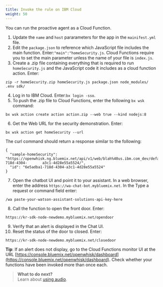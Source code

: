 ```yaml
---
title: Invoke the rule on IBM Cloud
weight: 50
---
```

You can run the proactive agent as a Cloud Function.  

1. Update the `name` and `host` pararameters for the app in the `mainifest.yml` file. 
2. Edit the `package.json` to reference which JavaScript file includes the main function. Enter:`"main":"homeSecurity.js`. Cloud Functions require you to set the main parameter unless the name of your file is `index.js`.
3. Create a .zip file containing everything that is required to run `homeSecurity.js` and the JavaScript code it includes as a cloud function action. Enter:
  ```
  zip -r homeSecurity.zip homeSecurity.js package.json node_modules/ .env sdk/

  ``` 
4. Log in to IBM Cloud. Enter:`bx login -sso`.
5. To push the .zip file to Cloud Functions, enter the following `bx wsk` command:
```
bx wsk action create action action.zip --web true --kind nodejs:8

```
6. Get the Web URL for the security demonstration.  Enter: 
```
bx wsk action get homeSecurity --url

```
The curl command should return a response similar to the following:
```
{
  "sample-homeSecurity": "https://openwhisk.ng.bluemix.net/api/v1/web/blah%40us.ibm.com_dev/default/homSecurity/6e5adba1-718d-4304-       a3c1-4d28e55a5524/",
  "id": "6e5adba1-718d-4304-a3c1-4d28e55a5524"
}

```
7. Open the chatbot UI and point it to your assistant.  In a web browser, enter the address `https://wa-chat-bot.mybluemix.net`. In the Type a request or command field enter:
```
/wa paste-your-watson-assistant-solutions-api-key-here

```
8. Call the function to open the front door. Enter:
```
https://kr-sdk-node-newdemo.mybluemix.net/opendoor

```
9. Verify that an alert is displayed in the Chat UI.
10. Reset the status of the door to closed.  Enter:
```
https://kr-sdk-node-newdemo.mybluemix.net/closedoor

```

**Tip**: If an alert does not display, go to the Cloud Functions monitor UI at the URL [https://console.bluemix.net/openwhisk/dashboard](https://console.bluemix.net/openwhisk/dashboard). Check whether your functions have been invoked more than once each.

> **What to do next?**<br/>
Learn about [using audio]({{site.baseurl}}/audio/audio_support).<br/>
